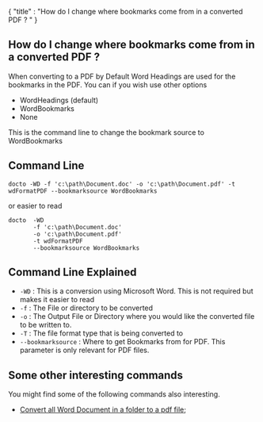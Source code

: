 {
    "title" : "How do I change where bookmarks come from in a converted PDF ? " 
}

How do I change where bookmarks come from in a converted PDF ?      
-

When converting to a PDF by Default Word Headings are used for the bookmarks in the PDF. You can if you wish use other options

  - WordHeadings (default) 
  - WordBookmarks
  - None      

This is the command line to change the bookmark source to WordBookmarks



Command Line 
-

 ````
 docto -WD -f 'c:\path\Document.doc' -o 'c:\path\Document.pdf' -t wdFormatPDF --bookmarksource WordBookmarks
 ````
 or easier to read
 ````
 docto  -WD 
        -f 'c:\path\Document.doc' 
        -o 'c:\path\Document.pdf' 
        -t wdFormatPDF 
        --bookmarksource WordBookmarks
 ````

Command Line Explained 
-

 - `-WD` :  This is a conversion using Microsoft Word.  This is not required but makes it easier to read
 - `-f` :  The File or directory to be converted 
 - `-o` :  The Output File or Directory where you would like the converted file to be written to.
 - `-T` :  The file format type that is being converted to
 - `--bookmarksource` :  Where to get Bookmarks from for PDF.  This parameter is only relevant for PDF files.




Some other interesting commands
-

You might find some of the following commands also interesting.

- [Convert all Word Document in a folder to a pdf file](ConvertDirDocToFilepdf.md);
    

